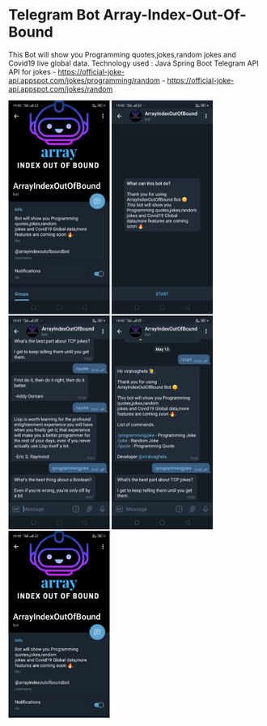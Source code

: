 # Telegram Bot Array-Index-Out-Of-Bound
  This Bot will show you Programming quotes,jokes,random jokes and Covid19 live global data.  Technology used : Java Spring Boot Telegram API API for jokes - https://official-joke-api.appspot.com/jokes/programming/random 	      - https://official-joke-api.appspot.com/jokes/random

<img src="./screenshots/1.png" alt="drawing" width="200">  <img src="./screenshots/2.png" alt="drawing" width="200">
<img src="./screenshots/3.png" alt="drawing" width="200">  <img src="./screenshots/4.png" alt="drawing" width="200">
<img src="./screenshots/5.png" alt="drawing" width="200">

